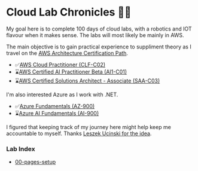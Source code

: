 # Cloud Lab Chronicles 😶‍🌫️
My goal here is to complete 100 days of cloud labs, with a robotics and IOT flavour when it makes sense. The labs will most likely be mainly in AWS. 

The main objective is to gain practical experience to suppliment theory as I travel on the [AWS Architecture Certification Path](https://d1.awsstatic.com/training-and-certification/docs/AWS_certification_paths.pdf). 
- ✅[AWS Cloud Practitioner (CLF-C02)](https://aws.amazon.com/certification/certified-cloud-practitioner/) 
- ⌛[AWS Certified AI Practitioner Beta (AI1-C01)](https://aws.amazon.com/certification/certified-ai-practitioner/)
- ⌛[AWS Certified Solutions Architect - Associate (SAA-C03)](https://aws.amazon.com/certification/certified-solutions-architect-associate/)

I'm also interested Azure as I work with .NET.
- ✅[Azure Fundamentals (AZ-900)](https://learn.microsoft.com/en-us/credentials/certifications/azure-fundamentals/) 
- ⌛[Azure AI Fundamentals (AI-900)](https://learn.microsoft.com/en-us/credentials/certifications/azure-ai-fundamentals/)

I figured that keeping track of my journey here might help keep me accountable to myself. Thanks [Leszek Ucinski for the idea](https://github.com/LesUski/100-Days-in-Cloud/tree/main).

### Lab Index
- [00-pages-setup](https://github.com/matthewww/cloud-lab-chronicles/blob/main/00-pages-setup.md)
